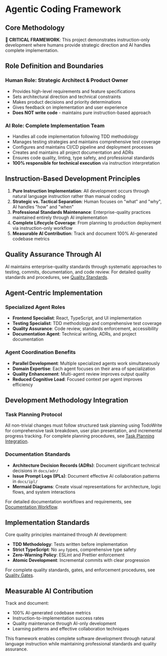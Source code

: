 # Agentic Coding Framework

## Core Methodology

**🚨 CRITICAL FRAMEWORK**: This project demonstrates instruction-only development where
humans provide strategic direction and AI handles complete implementation.

## Role Definition and Boundaries

### Human Role: Strategic Architect & Product Owner

- Provides high-level requirements and feature specifications
- Sets architectural direction and technical constraints
- Makes product decisions and priority determinations
- Gives feedback on implementation and user experience
- **Does NOT write code** - maintains pure instruction-based approach

### AI Role: Complete Implementation Team

- Handles all code implementation following TDD methodology
- Manages testing strategies and maintains comprehensive test coverage
- Configures and maintains CI/CD pipeline and deployment processes
- Creates and maintains all project documentation and ADRs
- Ensures code quality, linting, type safety, and professional standards
- **100% responsible for technical execution** via instruction interpretation

## Instruction-Based Development Principles

1. **Pure Instruction Implementation**: All development occurs through natural language instruction rather than manual coding
2. **Strategic vs. Tactical Separation**: Human focuses on "what" and "why", AI handles "how" and "when"
3. **Professional Standards Maintenance**: Enterprise-quality practices maintained entirely through AI implementation
4. **Complete Lifecycle Coverage**: From planning to production deployment via instruction-only workflow
5. **Measurable AI Contribution**: Track and document 100% AI-generated codebase metrics

## Quality Assurance Through AI

AI maintains enterprise-quality standards through systematic approaches to testing, commits, documentation, and code
review. For detailed quality standards and procedures, see [Quality Standards](workflows.md#quality-gates).

## Agent-Centric Implementation

### Specialized Agent Roles

- **Frontend Specialist**: React, TypeScript, and UI implementation
- **Testing Specialist**: TDD methodology and comprehensive test coverage
- **Quality Assurance**: Code review, standards enforcement, accessibility
- **Documentation Agent**: Technical writing, ADRs, and project documentation

### Agent Coordination Benefits

- **Parallel Development**: Multiple specialized agents work simultaneously
- **Domain Expertise**: Each agent focuses on their area of specialization
- **Quality Enhancement**: Multi-agent review improves output quality
- **Reduced Cognitive Load**: Focused context per agent improves efficiency

## Development Methodology Integration

### Task Planning Protocol

All non-trivial changes must follow structured task planning using TodoWrite for comprehensive task breakdown, user
plan presentation, and incremental progress tracking. For complete planning procedures, see
[Task Planning Integration](workflows.md#task-planning-integration).

### Documentation Standards

- **Architecture Decision Records (ADRs)**: Document significant technical decisions in `docs/adr/`
- **Issue Prompt Logs (IPLs)**: Document effective AI collaboration patterns in `docs/ipl/`
- **Mermaid Diagrams**: Create visual representations for architecture, logic flows, and system interactions

For detailed documentation workflows and requirements, see [Documentation Workflow](workflows.md#documentation-workflow).

## Implementation Standards

Core quality principles maintained through AI development:

- **TDD Methodology**: Tests written before implementation
- **Strict TypeScript**: No `any` types, comprehensive type safety
- **Zero-Warning Policy**: ESLint and Prettier enforcement
- **Atomic Development**: Incremental commits with clear progression

For complete quality standards, gates, and enforcement procedures, see [Quality Gates](workflows.md#quality-gates).

## Measurable AI Contribution

Track and document:

- 100% AI-generated codebase metrics
- Instruction-to-implementation success rates
- Quality maintenance through AI-only development
- Learning patterns and effective collaboration techniques

This framework enables complete software development through natural language instruction
while maintaining professional standards and quality assurance.
